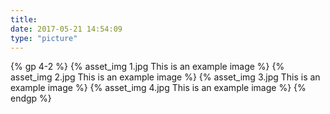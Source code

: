 ```yaml
---
title: 
date: 2017-05-21 14:54:09
type: "picture"
---
```

{% gp 4-2 %}
{% asset_img 1.jpg This is an example image %}
{% asset_img 2.jpg This is an example image %}
{% asset_img 3.jpg This is an example image %}
{% asset_img 4.jpg This is an example image %}
{% endgp %}




